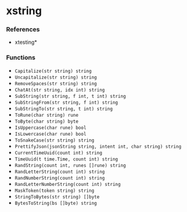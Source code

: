 # xstring

### References

+ xtesting*

### Functions

+ `Capitalize(str string) string`
+ `Uncapitalize(str string) string`
+ `RemoveSpaces(str string) string`
+ `ChatAt(str string, idx int) string`
+ `SubString(str string, f int, t int) string`
+ `SubStringFrom(str string, f int) string`
+ `SubStringTo(str string, t int) string`
+ `ToRune(char string) rune`
+ `ToByte(char string) byte`
+ `IsUppercase(char rune) bool`
+ `IsLowercase(char rune) bool`
+ `ToSnakeCase(str string) string`
+ `PrettifyJson(jsonString string, intent int, char string) string`
+ `CurrentTimeUuid(count int) string`
+ `TimeUuid(t time.Time, count int) string`
+ `RandString(count int, runes []rune) string`
+ `RandLetterString(count int) string`
+ `RandNumberString(count int) string`
+ `RandLetterNumberString(count int) string`
+ `MaskToken(token string) string`
+ `StringToBytes(str string) []byte`
+ `BytesToString(bs []byte) string`
